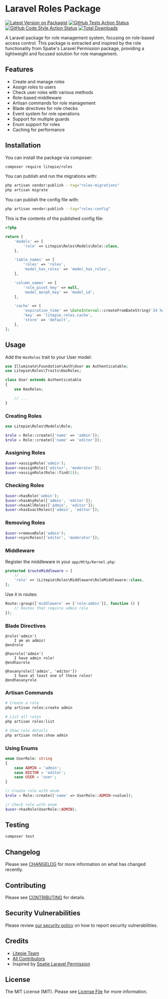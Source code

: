# Laravel Roles Package

[![Latest Version on Packagist](https://img.shields.io/packagist/v/litepie/roles.svg?style=flat-square)](https://packagist.org/packages/litepie/roles)
[![GitHub Tests Action Status](https://img.shields.io/github/workflow/status/litepie/roles/run-tests?label=tests)](https://github.com/litepie/roles/actions?query=workflow%3Arun-tests+branch%3Amain)
[![GitHub Code Style Action Status](https://img.shields.io/github/workflow/status/litepie/roles/Check%20&%20fix%20styling?label=code%20style)](https://github.com/litepie/roles/actions?query=workflow%3A"Check+%26+fix+styling"+branch%3Amain)
[![Total Downloads](https://img.shields.io/packagist/dt/litepie/roles.svg?style=flat-square)](https://packagist.org/packages/litepie/roles)

A Laravel package for role management system, focusing on role-based access control. This package is extracted and inspired by the role functionality from Spatie's Laravel Permission package, providing a lightweight and focused solution for role management.

## Features

- Create and manage roles
- Assign roles to users
- Check user roles with various methods
- Role-based middleware
- Artisan commands for role management
- Blade directives for role checks
- Event system for role operations
- Support for multiple guards
- Enum support for roles
- Caching for performance

## Installation

You can install the package via composer:

```bash
composer require litepie/roles
```

You can publish and run the migrations with:

```bash
php artisan vendor:publish --tag="roles-migrations"
php artisan migrate
```

You can publish the config file with:

```bash
php artisan vendor:publish --tag="roles-config"
```

This is the contents of the published config file:

```php
<?php

return [
    'models' => [
        'role' => Litepie\Roles\Models\Role::class,
    ],

    'table_names' => [
        'roles' => 'roles',
        'model_has_roles' => 'model_has_roles',
    ],

    'column_names' => [
        'role_pivot_key' => null,
        'model_morph_key' => 'model_id',
    ],

    'cache' => [
        'expiration_time' => \DateInterval::createFromDateString('24 hours'),
        'key' => 'litepie.roles.cache',
        'store' => 'default',
    ],
];
```

## Usage

Add the `HasRoles` trait to your User model:

```php
use Illuminate\Foundation\Auth\User as Authenticatable;
use Litepie\Roles\Traits\HasRoles;

class User extends Authenticatable
{
    use HasRoles;

    // ...
}
```

### Creating Roles

```php
use Litepie\Roles\Models\Role;

$role = Role::create(['name' => 'admin']);
$role = Role::create(['name' => 'editor']);
```

### Assigning Roles

```php
$user->assignRole('admin');
$user->assignRole(['editor', 'moderator']);
$user->assignRole(Role::find(1));
```

### Checking Roles

```php
$user->hasRole('admin');
$user->hasAnyRole(['admin', 'editor']);
$user->hasAllRoles(['admin', 'editor']);
$user->hasExactRoles(['admin', 'editor']);
```

### Removing Roles

```php
$user->removeRole('admin');
$user->syncRoles(['editor', 'moderator']);
```

### Middleware

Register the middleware in your `app/Http/Kernel.php`:

```php
protected $routeMiddleware = [
    // ...
    'role' => \Litepie\Roles\Middleware\RoleMiddleware::class,
];
```

Use it in routes:

```php
Route::group(['middleware' => ['role:admin']], function () {
    // Routes that require admin role
});
```

### Blade Directives

```blade
@role('admin')
    I am an admin!
@endrole

@hasrole('admin')
    I have admin role!
@endhasrole

@hasanyrole(['admin', 'editor'])
    I have at least one of these roles!
@endhasanyrole
```

### Artisan Commands

```bash
# Create a role
php artisan roles:create admin

# List all roles
php artisan roles:list

# Show role details
php artisan roles:show admin
```

### Using Enums

```php
enum UserRole: string
{
    case ADMIN = 'admin';
    case EDITOR = 'editor';
    case USER = 'user';
}

// Create role with enum
$role = Role::create(['name' => UserRole::ADMIN->value]);

// Check role with enum
$user->hasRole(UserRole::ADMIN);
```

## Testing

```bash
composer test
```

## Changelog

Please see [CHANGELOG](CHANGELOG.md) for more information on what has changed recently.

## Contributing

Please see [CONTRIBUTING](CONTRIBUTING.md) for details.

## Security Vulnerabilities

Please review [our security policy](../../security/policy) on how to report security vulnerabilities.

## Credits

- [Litepie Team](https://github.com/litepie)
- [All Contributors](../../contributors)
- Inspired by [Spatie Laravel Permission](https://github.com/spatie/laravel-permission)

## License

The MIT License (MIT). Please see [License File](LICENSE.md) for more information.